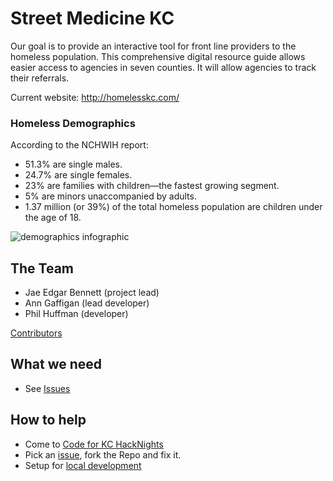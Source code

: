 # Street Medicine KC

Our goal is to provide an interactive tool for front line providers to the homeless population. This comprehensive digital resource guide allows easier access to agencies in seven counties. It will allow agencies to track their referrals.

Current website: http://homelesskc.com/ 

### Homeless Demographics

According to the NCHWIH report:
- 51.3% are single males.
- 24.7% are single females.
- 23% are families with children—the fastest growing segment.
- 5% are minors unaccompanied by adults.
- 1.37 million (or 39%) of the total homeless population are children under the age of 18.

![demographics infographic](https://cloud.githubusercontent.com/assets/17709785/18036030/69b0e5b0-6d27-11e6-9ba9-92ff567c9d9b.jpg)


## The Team

* Jae Edgar Bennett (project lead)
* Ann Gaffigan (lead developer)
* Phil Huffman (developer)

[Contributors](https://github.com/codeforkansascity/street-medicine-kc/graphs/contributors)

## What we need

* See [Issues](https://github.com/codeforkansascity/street-medicine-kc/issues)

## How to help

* Come to [Code for KC HackNights](http://www.meetup.com/KCBrigade/)
* Pick an [issue](https://github.com/codeforkansascity/street-medicine-kc/issues), fork the Repo and fix it.  
* Setup for [local development](setup.md)
